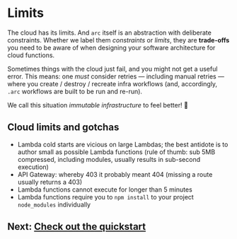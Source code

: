 # Limits

The cloud has its limits. And `arc` itself is an abstraction with deliberate constraints. Whether we label them *constraints* or *limits*, they are **trade-offs** you need to be aware of when designing your software architecture for cloud functions.

Sometimes things with the cloud just fail, and you might not get a useful error. This means: one _must_ consider retries &mdash; including manual retries &mdash; where you create / destroy / recreate infra workflows (and, accordingly, `.arc` workflows are built to be run and re-run). 

We call this situation *immutable infrastructure* to feel better! &#128150;


## Cloud limits and gotchas

- Lambda cold starts are vicious on large Lambdas; the best antidote is to author small as possible Lambda functions (rule of thumb: sub 5MB compressed, including modules, usually results in sub-second execution)
- API Gateway: whereby 403 it probably meant 404 (missing a route usually returns a 403)
- Lambda functions cannot execute for longer than 5 minutes
- Lambda functions require you to `npm install` to your project `node_modules` individually


## Next: [Check out the quickstart](/quickstart)
